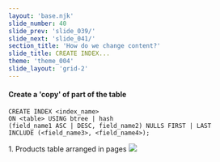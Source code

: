 ```yaml
---
layout: 'base.njk'
slide_number: 40
slide_prev: 'slide_039/'
slide_next: 'slide_041/'
section_title: 'How do we change content?'
slide_title: CREATE INDEX...
theme: 'theme_004'
slide_layout: 'grid-2'
---
```


<section class="slide__text">

#### Create a 'copy' of part of the table
```
CREATE INDEX <index_name>
ON <table> USING btree | hash
(field_name1 ASC | DESC, field_name2) NULLS FIRST | LAST
INCLUDE (<field_name3>, <field_name4>);
```




</section>

<section class="slide__images">
<caption>1. Products table arranged in pages</caption>
<img src="{{ '../../images/004_Pages_Example.png' | url }}" />


</section>
